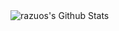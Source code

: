 <img align="center" alt="razuos's Github Stats" src="https://github-readme-stats.vercel.app/api?username=lauraadalmolin&show_icons=true&count_private=true&hide_border=false" />

<!--
**lauraadalmolin/lauraadalmolin** is a ✨ _special_ ✨ repository because its `README.md` (this file) appears on your GitHub profile.

Here are some ideas to get you started:

- 🔭 I’m currently working on ...
- 🌱 I’m currently learning ...
- 👯 I’m looking to collaborate on ...
- 🤔 I’m looking for help with ...
- 💬 Ask me about ...
- 📫 How to reach me: ...
- 😄 Pronouns: ...
- ⚡ Fun fact: ...
-->
